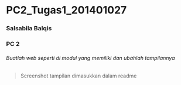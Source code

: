 # PC2_Tugas1_201401027
### Salsabila Balqis
### PC 2


###### Buatlah web seperti di modul yang memiliki dan ubahlah tampilannya 
> Screenshot tampilan dimasukkan dalam readme
